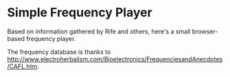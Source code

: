 # Simple Frequency Player
Based on information gathered by Rife and others, here's a small browser-based frequency player.

The frequency database is thanks to http://www.electroherbalism.com/Bioelectronics/FrequenciesandAnecdotes/CAFL.htm.
